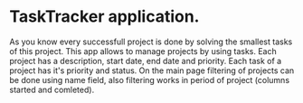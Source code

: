 # TaskTracker application.
As you know every successfull project is done by solving the smallest tasks of this project.
This app allows to manage projects by using tasks.
Each project has a description, start date, end date and priority. Each task of a project has
it's priority and status. 
On the main page filtering of projects can be done using name field,
also filtering works in period of project (columns started and comleted). 